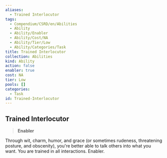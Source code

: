 ```yaml
---
aliases:
  - Trained Interlocutor
tags:
  - Compendium/CSRD/en/Abilities
  - Ability
  - Ability/Enabler
  - Ability/Cost/NA
  - Ability/Tier/Low
  - Ability/Categories/Task
title: Trained Interlocutor
collection: Abilities
kind: Ability
action: false
enabler: true
cost: NA
tier: Low
pools: []
categories:
  - Task
id: Trained-Interlocutor
---
```

## Trained Interlocutor    
>**Enabler**  
    
Through wit, charm, humor, and grace (or sometimes rudeness, threatening posture, and obscenity), you're better able to talk others into what you want. You are trained in all interactions. Enabler.
